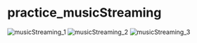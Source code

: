 # practice_musicStreaming
![musicStreaming_1](https://github.com/wonhyeung/practice_musicStreaming/assets/78207730/6d7e0381-f366-4e6e-9b90-bce69c2dca6b)
![musicStreaming_2](https://github.com/wonhyeung/practice_musicStreaming/assets/78207730/7d1adf02-6581-4c31-8f8a-be041789dc73)
![musicStreaming_3](https://github.com/wonhyeung/practice_musicStreaming/assets/78207730/0824686f-16e5-4e86-b549-a59506f6bdbf)
